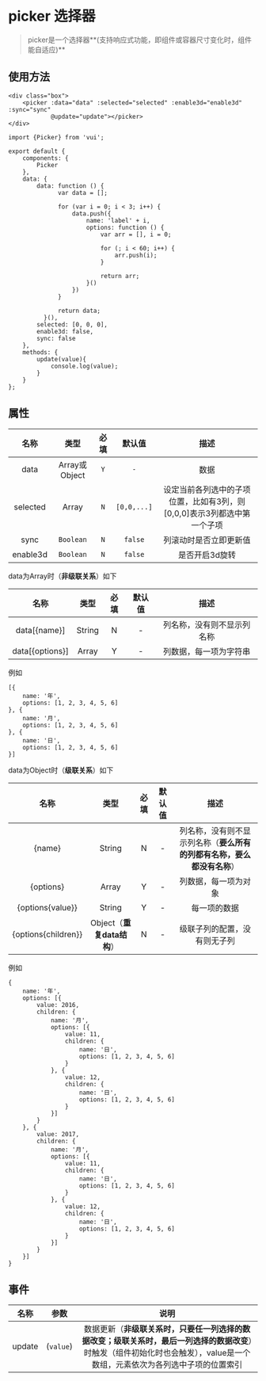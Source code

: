 # picker 选择器

> picker是一个选择器**(支持响应式功能，即组件或容器尺寸变化时，组件能自适应)**

## 使用方法

```
<div class="box">
    <picker :data="data" :selected="selected" :enable3d="enable3d" :sync="sync"
            @update="update"></picker>
</div>
```

```
import {Picker} from 'vui';

export default {
    components: {
        Picker
    },
    data: {
        data: function () {
              var data = [];

              for (var i = 0; i < 3; i++) {
                  data.push({
                      name: 'label' + i,
                      options: function () {
                          var arr = [], i = 0;

                          for (; i < 60; i++) {
                              arr.push(i);
                          }

                          return arr;
                      }()
                  })
              }

              return data;
          }(),
        selected: [0, 0, 0],
        enable3d: false,
        sync: false
    },
    methods: {
        update(value){
            console.log(value);
        }
    }
};
```

## 属性

名称|类型|必填|默认值|描述
:-:|:-:|:-:|:-:|:-:
data|Array或Object|`Y`|`-`|数据
selected|Array|`N`|`[0,0,...]`|设定当前各列选中的子项位置，比如有3列，则[0,0,0]表示3列都选中第一个子项
sync|`Boolean`|`N`|`false`|列滚动时是否立即更新值
enable3d|`Boolean`|`N`|`false`|是否开启3d旋转

data为Array时（**非级联关系**）如下

名称|类型|必填|默认值|描述
:-:|:-:|:-:|:-:|:-:
data[{name}]|String|N|-|列名称，没有则不显示列名称
data[{options}]|Array|Y|-|列数据，每一项为字符串

例如

```
[{
    name: '年',
    options: [1, 2, 3, 4, 5, 6]
}, {
    name: '月',
    options: [1, 2, 3, 4, 5, 6]
}, {
    name: '日',
    options: [1, 2, 3, 4, 5, 6]
}]
```

data为Object时（**级联关系**）如下

名称|类型|必填|默认值|描述
:-:|:-:|:-:|:-:|:-:
{name}|String|N|-|列名称，没有则不显示列名称（**要么所有的列都有名称，要么都没有名称**）
{options}|Array|Y|-|列数据，每一项为对象
{options{value}}|String|Y|-|每一项的数据
{options{children}}|Object（**重复data结构**）|N|-|级联子列的配置，没有则无子列

例如

```
{
    name: '年',
    options: [{
        value: 2016,
        children: {
            name: '月',
            options: [{
                value: 11,
                children: {
                    name: '日',
                    options: [1, 2, 3, 4, 5, 6]
                }
            }, {
                value: 12,
                children: {
                    name: '日',
                    options: [1, 2, 3, 4, 5, 6]
                }
            }]
        }
    }, {
        value: 2017,
        children: {
            name: '月',
            options: [{
                value: 11,
                children: {
                    name: '日',
                    options: [1, 2, 3, 4, 5, 6]
                }
            }, {
                value: 12,
                children: {
                    name: '日',
                    options: [1, 2, 3, 4, 5, 6]
                }
            }]
        }
    }]
}
```

## 事件

名称|参数|说明
:-:|:-:|:-:
update|(`value`)|数据更新（**非级联关系时，只要任一列选择的数据改变；级联关系时，最后一列选择的数据改变**）时触发（组件初始化时也会触发），value是一个数组，元素依次为各列选中子项的位置索引